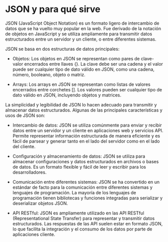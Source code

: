 # JSON y para qué sirve

JSON (JavaScript Object Notation) es un formato ligero de intercambio de datos que se ha vuelto muy popular en la web. Fue derivado de la notación de objetos en JavaScript y se utiliza ampliamente para transmitir datos estructurados entre un servidor y un cliente, o entre diferentes sistemas.

JSON se basa en dos estructuras de datos principales:
* Objetos: Los objetos en JSON se representan como pares de clave-valor encerrados entre llaves {}. La clave debe ser una cadena y el valor puede ser cualquier tipo de dato válido en JSON, como una cadena, número, booleano, objeto o matriz.

* Arrays: Los arrays en JSON se representan como listas de valores encerrados entre corchetes []. Los valores pueden ser cualquier tipo de dato válido en JSON, incluyendo objetos y matrices.

La simplicidad y legibilidad de JSON lo hacen adecuado para transmitir y almacenar datos estructurados. Algunas de las principales características y usos de JSON son:

* Intercambio de datos: JSON se utiliza comúnmente para enviar y recibir datos entre un servidor y un cliente en aplicaciones web y servicios API. Permite representar información estructurada de manera eficiente y es fácil de parsear y generar tanto en el lado del servidor como en el lado del cliente.

* Configuración y almacenamiento de datos: JSON se utiliza para almacenar configuraciones y datos estructurados en archivos o bases de datos. Es un formato flexible y fácil de leer y escribir para los desarrolladores.

* Comunicación entre diferentes sistemas: JSON se ha convertido en un estándar de facto para la comunicación entre diferentes sistemas y lenguajes de programación. La mayoría de los lenguajes de programación tienen bibliotecas y funciones integradas para serializar y deserializar objetos JSON.

* API RESTful: JSON es ampliamente utilizado en las API RESTful (Representational State Transfer) para representar y transmitir datos estructurados. Las respuestas de las API suelen estar en formato JSON, lo que facilita la integración y el consumo de los datos por parte de aplicaciones cliente.